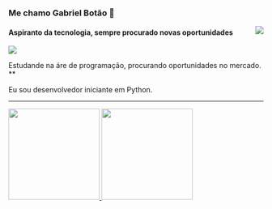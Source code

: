 ### Me chamo Gabriel Botão 👋

<img align='right' src="https://github-readme-stats.vercel.app/api?username=lordefps&show_icons=true&title_color=783c00&text_color=af552e&icon_color=783c00&bg_color=f8efd4&cache_seconds=2300">

#### Aspiranto da tecnologia, sempre procurado novas oportunidades

<img src="https://img.shields.io/static/v1?label=Overview&message=Gabriel-Botao&color=f8efd4&style=for-the-badge&logo=GitHub">

<p>

Estudande na áre de programação, procurando oportunidades no mercado. **<br/>

Eu sou desenvolvedor iniciante em Python.

</p>
<hr>


<div>
  <a href="https://github.com/lordefps">
  <img height="180em" src="https://github-readme-stats.vercel.app/api?username=lordefps&theme=dark&include_all_commits=true&count_private=true"/>
  <img height="180em" src="https://github-readme-stats.vercel.app/api/top-langs/?username=lordefps&hide=html&layout=compact&theme=dark&include_all_commits=true&count_private=true"/>
</div>


